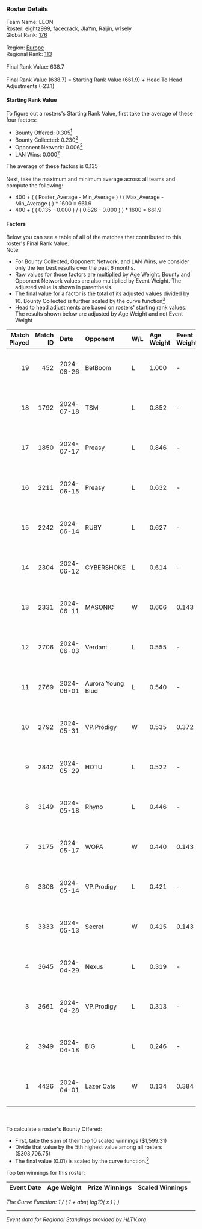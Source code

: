 ### Roster Details<br />
Team Name: LEON<br />
Roster: eightz999, facecrack, JIaYm, Raijin, w1sely<br />
Global Rank: [176](../standings_global.md)<br />
<br />
Region: [Europe]( ../standings_europe.md)<br />
Regional Rank: [113]( ../standings_europe.md)<br />
<br />
Final Rank Value:  638.7<br />
<br />
Final Rank Value (638.7) = Starting Rank Value (661.9) + Head To Head Adjustments (-23.1)<br />

#### Starting Rank Value<br />
To figure out a rosters's Starting Rank Value, first take the average of these four factors:<br />
- Bounty Offered: 0.305[<sup>1</sup>](#table2)
- Bounty Collected: 0.230[<sup>2</sup>](#table1)
- Opponent Network: 0.006[<sup>2</sup>](#table1)
- LAN Wins: 0.000[<sup>2</sup>](#table1)

The average of these factors is 0.135<br />
<br />
Next, take the maximum and minimum average across all teams and compute the following:<br />
- 400 + ( ( Roster_Average - Min_Average ) / ( Max_Average - Min_Average ) ) * 1600 = 661.9
- 400 + ( ( 0.135 - 0.000 ) / ( 0.826 - 0.000 ) ) * 1600 = 661.9


#### Factors<br />
Below you can see a table of all of the matches that contributed to this roster's Final Rank Value.<br />
Note:<br />

- For Bounty Collected, Opponent Network, and LAN Wins, we consider only the ten best results over the past 6 months.
- Raw values for those factors are multiplied by Age Weight. Bounty and Opponent Network values are also multiplied by Event Weight. The adjusted value is shown in parenthesis.
- The final value for a factor is the total of its adjusted values divided by 10. Bounty Collected is further scaled by the curve function[<sup>3</sup>](#curveFunction)
- Head to head adjustments are based on rosters' starting rank values. The results shown below are adjusted by Age Weight and not Event Weight
<span id="table1"></span><br />


| Match Played | Match ID | Date       | Opponent          | W/L | Age Weight | Event Weight | Bounty Collected | Opponent Network | LAN Wins  | H2H Adj. | Roster                                      |
| -: | -: | :- | :- | :- | :- | :- | :- | :- | :- | -: | :- |
|           19 |      452 | 2024-08-26 | BetBoom           | L   | 1.000      | -            | -                | -                | -         |    -0.85 | eightz999, facecrack, JIaYm, Raijin, w1sely |
|           18 |     1792 | 2024-07-18 | TSM               | L   | 0.852      | -            | -                | -                | -         |    -2.33 | eightz999, facecrack, JIaYm, Raijin, w1sely |
|           17 |     1850 | 2024-07-17 | Preasy            | L   | 0.846      | -            | -                | -                | -         |   -10.48 | eightz999, facecrack, JIaYm, Raijin, w1sely |
|           16 |     2211 | 2024-06-15 | Preasy            | L   | 0.632      | -            | -                | -                | -         |    -7.93 | eightz999, facecrack, JIaYm, Raijin, w1sely |
|           15 |     2242 | 2024-06-14 | RUBY              | L   | 0.627      | -            | -                | -                | -         |    -4.77 | eightz999, facecrack, JIaYm, Raijin, w1sely |
|           14 |     2304 | 2024-06-12 | CYBERSHOKE        | L   | 0.614      | -            | -                | -                | -         |    -3.77 | eightz999, facecrack, JIaYm, Raijin, w1sely |
|           13 |     2331 | 2024-06-11 | MASONIC           | W   | 0.606      | 0.143        | 0.005 (0.000)    | 0.046 (0.004)    | 0 (0.000) |    10.17 | eightz999, facecrack, JIaYm, Raijin, w1sely |
|           12 |     2706 | 2024-06-03 | Verdant           | L   | 0.555      | -            | -                | -                | -         |    -4.42 | eightz999, facecrack, JIaYm, Raijin, w1sely |
|           11 |     2769 | 2024-06-01 | Aurora Young Blud | L   | 0.540      | -            | -                | -                | -         |    -3.66 | eightz999, facecrack, JIaYm, Raijin, w1sely |
|           10 |     2792 | 2024-05-31 | VP.Prodigy        | W   | 0.535      | 0.372        | 0.020 (0.004)    | 0.245 (0.049)    | 0 (0.000) |    12.83 | eightz999, facecrack, JIaYm, Raijin, w1sely |
|            9 |     2842 | 2024-05-29 | HOTU              | L   | 0.522      | -            | -                | -                | -         |    -6.38 | eightz999, facecrack, JIaYm, Raijin, w1sely |
|            8 |     3149 | 2024-05-18 | Rhyno             | L   | 0.446      | -            | -                | -                | -         |    -3.27 | eightz999, facecrack, JIaYm, Raijin, w1sely |
|            7 |     3175 | 2024-05-17 | WOPA              | W   | 0.440      | 0.143        | 0.001 (0.000)    | 0.119 (0.007)    | 0 (0.000) |     6.57 | eightz999, facecrack, JIaYm, Raijin, w1sely |
|            6 |     3308 | 2024-05-14 | VP.Prodigy        | L   | 0.421      | -            | -                | -                | -         |    -3.79 | eightz999, facecrack, JIaYm, Raijin, w1sely |
|            5 |     3333 | 2024-05-13 | Secret            | W   | 0.415      | 0.143        | 0.000 (0.000)    | 0.024 (0.001)    | 0 (0.000) |     4.04 | eightz999, facecrack, JIaYm, Raijin, w1sely |
|            4 |     3645 | 2024-04-29 | Nexus             | L   | 0.319      | -            | -                | -                | -         |    -3.17 | eightz999, facecrack, JIaYm, Raijin, w1sely |
|            3 |     3661 | 2024-04-28 | VP.Prodigy        | L   | 0.313      | -            | -                | -                | -         |    -2.90 | eightz999, facecrack, JIaYm, Raijin, w1sely |
|            2 |     3949 | 2024-04-18 | BIG               | L   | 0.246      | -            | -                | -                | -         |    -0.38 | eightz999, facecrack, JIaYm, Raijin, w1sely |
|            1 |     4426 | 2024-04-01 | Lazer Cats        | W   | 0.134      | 0.384        | 0.002 (0.000)    | 0.000 (0.000)    | 0 (0.000) |     1.35 | eightz999, facecrack, JIaYm, Raijin, w1sely |

<br />
<span id="table2"></span><br />
To calculate a roster's Bounty Offered:<br />

- First, take the sum of their top 10 scaled winnings ($1,599.31)
- Divide that value by the 5th highest value among all rosters ($303,706.75)
- The final value (0.01) is scaled by the curve function.[<sup>3</sup>](#curveFunction)

Top ten winnings for this roster:<br />

| Event Date | Age Weight | Prize Winnings | Scaled Winnings |
| :- | -: | :- | :- |


<span id="curveFunction"></span>_The Curve Function: 1 / ( 1 + abs( log10( x ) ) )_<br />

---
_Event data for Regional Standings provided by HLTV.org_<br />
